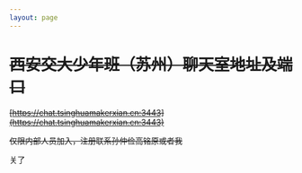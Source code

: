 ```yaml
---
layout: page
---
```


# ~~西安交大少年班（苏州）聊天室地址及端口~~

~~[https://chat.tsinghuamakerxian.cn:3443](https://chat.tsinghuamakerxian.cn:3443)~~

~~仅限内部人员加入，注册联系孙仲俭高铭原或者我~~

关了
